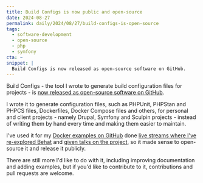 ```yaml
---
title: Build Configs is now public and open-source
date: 2024-08-27
permalink: daily/2024/08/27/build-configs-is-open-source
tags:
  - software-development
  - open-source
  - php
  - symfony
cta: ~
snippet: |
  Build Configs is now released as open-source software on GitHub.
---
```


Build Configs - the tool I wrote to generate build configuration files for projects - is [now released as open-source software on GitHub][0].

I wrote it to generate configuration files, such as PHPUnit, PHPStan and PHPCS files, Dockerfiles, Docker Compose files and others, for personal and client projects - namely Drupal, Symfony and Sculpin projects - instead of writing them by hand every time and making them easier to maintain.

I've used it for my [Docker examples on GitHub][3] done [live streams where I've re-explored Behat][2] and [given talks on the project][1], so it made sense to open-source it and release it publicly.

There are still more I'd like to do with it, including improving documentation and adding examples, but if you'd like to contribute to it, contributions and pull requests are welcome.

[0]: https://github.com/opdavies/build-configs
[1]: {{site.url}}/talks/building-build-configs
[2]: https://www.youtube.com/watch?v=Wlkcf1PLWN8
[3]: https://github.com/opdavies?tab=repositories&q=docker-example-
